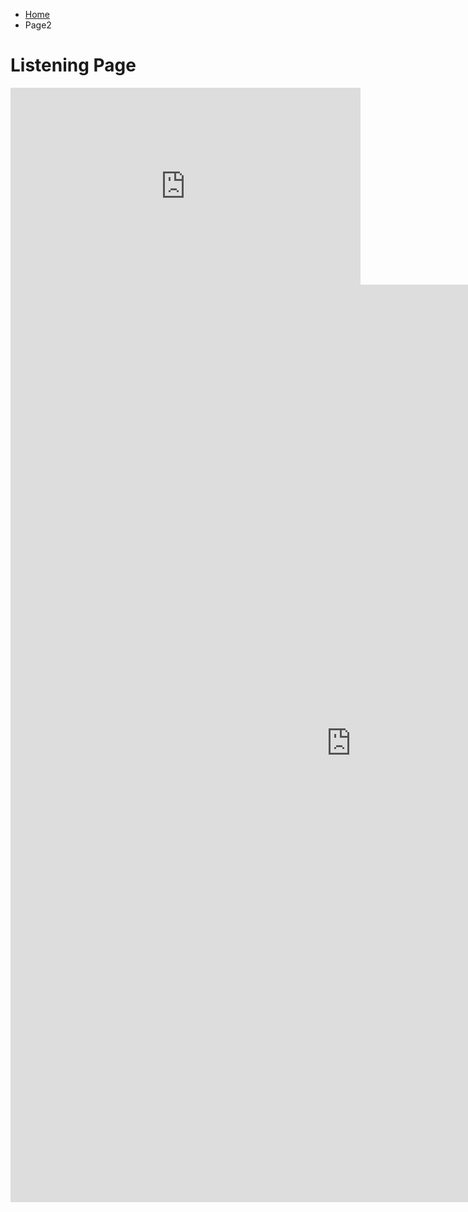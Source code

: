 


<ul class="breadcrumb">
  <li><a href="index.html">Home</a></li>
  <li>Page2</li>
</ul>
<h1>Listening Page</h1>

<iframe width="560" height="315" src="https://www.youtube.com/embed/V1bFr2SWP1I" frameborder="0" allowfullscreen></iframe>

<iframe src="https://h5p.org/h5p/embed/136141" width="1090" height="1468" frameborder="0" allowfullscreen="allowfullscreen"></iframe><script src="https://h5p.org/sites/all/modules/h5p/library/js/h5p-resizer.js" charset="UTF-8"></script>
